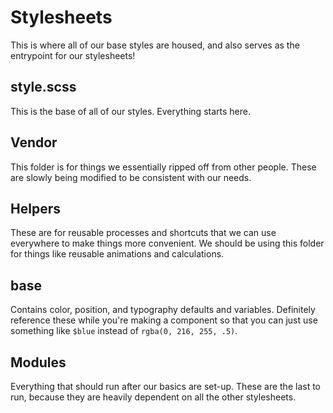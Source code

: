 Stylesheets
===========
This is where all of our base styles are housed, and also serves as the entrypoint for our stylesheets!

style.scss
----------
This is the base of all of our styles. Everything starts here.

Vendor
------
This folder is for things we essentially ripped off from other people. These are slowly being modified to be consistent with our needs.

Helpers
-------
These are for reusable processes and shortcuts that we can use everywhere to make things more convenient. We should be using this folder for things like reusable animations and calculations.

base
----
Contains color, position, and typography defaults and variables. Definitely reference these while you're making a component so that you can just use something like `$blue` instead of `rgba(0, 216, 255, .5)`.

Modules
-------
Everything that should run after our basics are set-up. These are the last to run, because they are heavily dependent on all the other stylesheets.
